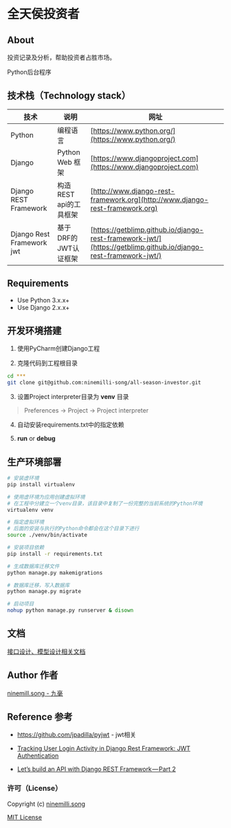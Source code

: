 # 全天侯投资者

## About

投资记录及分析，帮助投资者占胜市场。

Python后台程序

## 技术栈（Technology stack）

技术 | 说明 | 网址
--- | --- | ---
Python | 编程语言 | [https://www.python.org/](https://www.python.org/)
Django | Python Web 框架 | [https://www.djangoproject.com](https://www.djangoproject.com)
Django REST Framework | 构造REST api的工具框架 | [http://www.django-rest-framework.org](http://www.django-rest-framework.org)
Django Rest Framework jwt | 基于DRF的JWT认证框架 | [https://getblimp.github.io/django-rest-framework-jwt/](https://getblimp.github.io/django-rest-framework-jwt/)

## Requirements

- Use Python 3.x.x+
- Use Django 2.x.x+

## 开发环境搭建

1. 使用PyCharm创建Django工程

2. 克隆代码到工程根目录

```bash
cd ***
git clone git@github.com:ninemilli-song/all-season-investor.git
```

3. 设置Project interpreter目录为 **venv** 目录

> Preferences -> Project -> Project interpreter

4. 自动安装requirements.txt中的指定依赖

5. **run** or **debug**

## 生产环境部署

```bash
# 安装虚环境
pip install virtualenv

# 使用虚环境为应用创建虚拟环境
# 在工程中分建立一个venv目录，该目录中复制了一份完整的当前系统的Python环境
virtualenv venv

# 指定虚拟环境
# 后面的安装与执行的Python命令都会在这个目录下进行
source ./venv/bin/activate

# 安装项目依赖
pip install -r requirements.txt

# 生成数据库迁移文件
python manage.py makemigrations

# 数据库迁移，写入数据库
python manage.py migrate

# 启动项目
nohup python manage.py runserver & disown
```

## 文档
[接口设计、模型设计相关文档](https://www.yuque.com/ninemilli-song/investor)

## Author 作者

[ninemill.song - 九毫](https://www.yuque.com/ninemilli-song)

## Reference 参考

- https://github.com/jpadilla/pyjwt - jwt相关

- [Tracking User Login Activity in Django Rest Framework: JWT Authentication](https://medium.com/@atulmishra_69567/tracking-user-login-activity-in-django-rest-framework-jwt-authentication-32e0194e77d0)

- [Let’s build an API with Django REST Framework — Part 2](https://medium.com/backticks-tildes/lets-build-an-api-with-django-rest-framework-part-2-cfb87e2c8a6c)

### 许可（License）

Copyright (c) [ninemilli.song](https://github.com/ninemilli-song)

[MIT License][MIT]

[MIT]: ./LICENSE "Mit License"